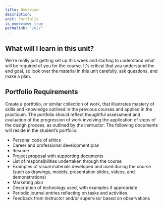 ```yaml
---
title: Overview
description:
unit: Portfolio
is_overview: true
permalink: "/u2/"
---
```


## What will I learn in this unit?

We're really just getting set up this week and starting to understand what will be required of you for the course. It's critical that you understand the end goal, so look over the material in this unit carefully, ask questions, and make a plan.

## Portfolio Requirements

Create a portfolio, or similar collection of work, that illustrates mastery of skills and knowledge outlined in the previous courses and applied in the practicum. The portfolio should reflect thoughtful assessment and evaluation of the progression of work involving the application of steps of the design process, as outlined by the instructor. The following documents will reside in the student’s portfolio:

- Personal code of ethics
- Career and professional development plan
- Resume
- Project proposal with supporting documents
- List of responsibilities undertaken through the course
- Examples of visual materials developed and used during the course (such as drawings,
  models, presentation slides, videos, and demonstrations)
- Marketing plan
- Description of technology used, with examples if appropriate
- Periodic journal entries reflecting on tasks and activities
- Feedback from instructor and/or supervisor based on observations
